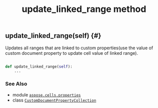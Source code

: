 ﻿---
title: update_linked_range method
second_title: Aspose.Cells for Python via .NET API References
description: 
type: docs
weight: 100
url: /aspose.cells.properties/customdocumentpropertycollection/update_linked_range/
is_root: false
---

## update_linked_range(self) {#}

Updates all ranges that are linked to custom properties(use the value of
custom document property to update cell value of linked range).



```python

def update_linked_range(self):
    ...
```





### See Also
* module [`aspose.cells.properties`](../../)
* class [`CustomDocumentPropertyCollection`](/cells/python-net/aspose.cells.properties/customdocumentpropertycollection)
